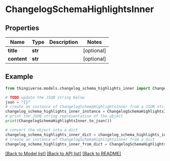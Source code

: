 # ChangelogSchemaHighlightsInner


## Properties

Name | Type | Description | Notes
------------ | ------------- | ------------- | -------------
**title** | **str** |  | [optional] 
**content** | **str** |  | [optional] 

## Example

```python
from thingiverse.models.changelog_schema_highlights_inner import ChangelogSchemaHighlightsInner

# TODO update the JSON string below
json = "{}"
# create an instance of ChangelogSchemaHighlightsInner from a JSON string
changelog_schema_highlights_inner_instance = ChangelogSchemaHighlightsInner.from_json(json)
# print the JSON string representation of the object
print(ChangelogSchemaHighlightsInner.to_json())

# convert the object into a dict
changelog_schema_highlights_inner_dict = changelog_schema_highlights_inner_instance.to_dict()
# create an instance of ChangelogSchemaHighlightsInner from a dict
changelog_schema_highlights_inner_from_dict = ChangelogSchemaHighlightsInner.from_dict(changelog_schema_highlights_inner_dict)
```
[[Back to Model list]](../README.md#documentation-for-models) [[Back to API list]](../README.md#documentation-for-api-endpoints) [[Back to README]](../README.md)


